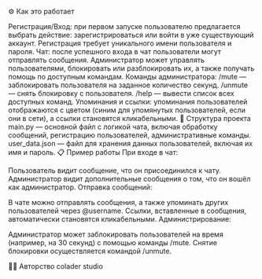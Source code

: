 ⚙️ Как это работает

Регистрация/Вход: при первом запуске пользователю предлагается выбрать действие: зарегистрироваться или войти в уже существующий аккаунт. Регистрация требует уникального имени пользователя и пароля.
Чат: после успешного входа в чат пользователи могут отправлять сообщения. Администратор может управлять пользователями, блокировать или разблокировать их, а также получать помощь по доступным командам.
Команды администратора:
/mute <username> <time> — заблокировать пользователя на заданное количество секунд.
/unmute <username> — снять блокировку с пользователя.
/help — вывести список всех доступных команд.
Упоминания и ссылки: упоминания пользователей отображаются с цветом (синим для упомянутых пользователей, если они в сети), а ссылки становятся кликабельными.
📂 Структура проекта
main.py — основной файл с логикой чата, включая обработку сообщений, регистрацию пользователей, административные команды.
user_data.json — файл для хранения данных пользователей, включая их имя и пароль.
📋 Пример работы
При входе в чат:

Пользователь видит сообщение, что он присоединился к чату.
Администратор видит дополнительные сообщения о том, что он вошёл как администратор.
Отправка сообщений:

В чате можно отправлять сообщения, а также упоминать других пользователей через @username.
Ссылки, вставленные в сообщения, автоматически становятся кликабельными.
Администрирование:

Администратор может заблокировать пользователей на время (например, на 30 секунд) с помощью команды /mute.
Снятие блокировки осуществляется командой /unmute.

👨‍💻 Авторство colader studio
